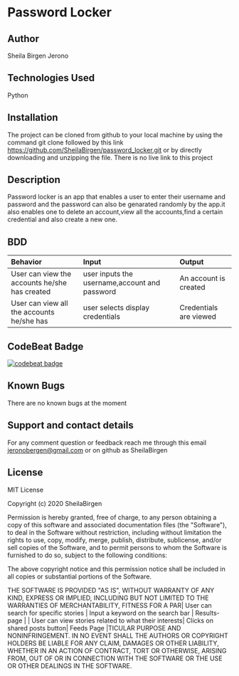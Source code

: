 # Password Locker

## Author
Sheila Birgen Jerono

## Technologies Used
Python

## Installation
The project can be cloned from github to your local machine by using the command git clone followed by this link https://github.com/SheilaBirgen/password_locker.git or by directly downloading and unzipping the file.
There is no live link to this project

## Description
Password locker is an app that enables a user to enter their username and password and the password can also be genarated randomly by the app.it also enables one to delete an account,view all the accounts,find a certain credential and also create a new one.
## BDD
| Behavior | Input    | Output   |
| :------------- | :------------- | :------------- |
| User can view the accounts he/she has created| user inputs the username,account and password  |An account is created |#
| User can view all the accounts he/she has |user selects display credentials| Credentials are viewed|

## CodeBeat Badge
[![codebeat badge](https://codebeat.co/badges/fc630111-6f56-41cb-8541-5bba03678e51)](https://codebeat.co/projects/github-com-sheilabirgen-password_locker-master)

## Known Bugs
There are no known bugs at the moment

## Support and contact details

For any comment question or feedback reach me through this email jeronobergen@gmail.com or on github as SheilaBirgen


## License

MIT License

Copyright (c) 2020 SheilaBirgen

Permission is hereby granted, free of charge, to any person obtaining a copy
of this software and associated documentation files (the "Software"), to deal
in the Software without restriction, including without limitation the rights
to use, copy, modify, merge, publish, distribute, sublicense, and/or sell
copies of the Software, and to permit persons to whom the Software is
furnished to do so, subject to the following conditions:

The above copyright notice and this permission notice shall be included in all
copies or substantial portions of the Software.

THE SOFTWARE IS PROVIDED "AS IS", WITHOUT WARRANTY OF ANY KIND, EXPRESS OR
IMPLIED, INCLUDING BUT NOT LIMITED TO THE WARRANTIES OF MERCHANTABILITY,
FITNESS FOR A PAR| User can search for specific stories | Input a keyword on the search bar | Results-page |
| User can view stories related to what their interests| Clicks on shared posts button| Feeds Page |TICULAR PURPOSE AND NONINFRINGEMENT. IN NO EVENT SHALL THE
AUTHORS OR COPYRIGHT HOLDERS BE LIABLE FOR ANY CLAIM, DAMAGES OR OTHER
LIABILITY, WHETHER IN AN ACTION OF CONTRACT, TORT OR OTHERWISE, ARISING FROM,
OUT OF OR IN CONNECTION WITH THE SOFTWARE OR THE USE OR OTHER DEALINGS IN THE
SOFTWARE.